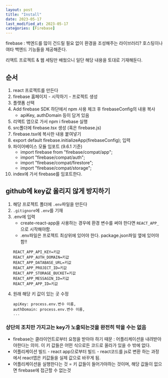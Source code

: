 ```yaml
---
layout: post
title: "Install"
date: 2023-05-17
last_modified_at: 2023-05-17
categories: [Firebase]
---
```


firebase : 백엔드를 많이 건드릴 필요 없이 환경을 조성해주는 라이브러리? 호스팅이나 여타 백엔드 기능들을 제공해준다.

리액트 프로젝트 & 웹 세팅만 배웠으니 일단 해당 내용을 토대로 기재해둔다.

## 순서

1. react 프로젝트를 만든다
2. firebase 홈페이지 - 시작하기 - 프로젝트 생성
3. 플랫폼 선택
4. Add firebase SDK 하단에서 npm 사용 체크 후 firebaseConfig의 내용 복사
   - apiKey, authDomain 등이 담겨 있음
5. 리액트 앱으로 가서 npm i firebase 실행
6. src폴더에 firebase.tsx 생성 (혹은 firebase.js)
7. firebase.tsx에 복사한 내용 붙여넣기
8. export default firebase.initializeApp(firebaseConfig); 입력
9. 파이어베이스 모듈 임포트 (9.6.1 기준)
   - import firebase from "firebase/compat/app";
   - import "firebase/compat/auth";
   - import "firebase/compat/firestore";
   - import "firebase/compat/storage";
10. index에 가서 firebase를 임포트한다.

## github에 key값 올리지 않게 방지하기

1. 해당 프로젝트 폴더에 `.env`파일을 만든다
2. `.gitignore`에 `.env`를 기재
3. .env에 입력
   - create-react-app을 사용하는 경우에 환경 변수를 써야 한다면 `REACT_APP_`으로 시작해야함.
   - .env파일은 프로젝트 최상위에 있어야 한다. package.json파일 옆에 있어야 함!!
   ```env
   REACT_APP_API_KEY=키값
   REACT_APP_AUTH_DOMAIN=키값
   REACT_APP_DATABASE_URL=키값
   REACT_APP_PROJECT_ID=키값
   REACT_APP_STORAGE_BUCKET=키값
   REACT_APP_MESSAGIN_ID=키값
   REACT_APP_APP_ID=키값
   ```
4. 원래 해당 키 값이 있는 곳 수정
   ```react
   apiKey: process.env.변수 이름,
   authDomain: process.env.변수 이름,
   ...
   ```

### 상단의 조치만 가지고는 key가 노출되는것을 완전히 막을 수는 없음

- firebase는 클라이언트로부터 요청을 받아야 하기 때문 : 어플리케이션을 내려받아야한다는 의미. 이 키 값들은 어떤 식으로든 코드로 올라가 있을 수 밖에 없다.
- 어플리케이션 빌드 - react app으로부터 빌드 - react코드를 js로 변환 하는 과정에서 react앱은 키값들을 실제 값으로 바꾸게 됨.
- 어플리케이션을 실행한다는 것 = 키 값들이 들어가야하는 것이며, 해당 값들이 없으면 firebase에 접근할 수 없는것
